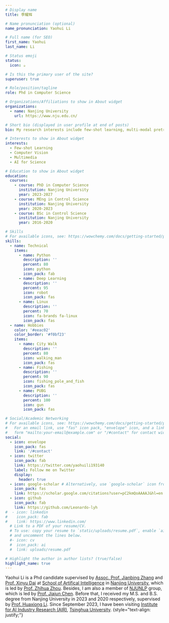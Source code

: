 ```yaml
---
# Display name
title: 李耀辉

# Name pronunciation (optional)
name_pronunciation: Yaohui Li

# Full name (for SEO)
first_name: Yaohui
last_name: Li

# Status emoji
status:
  icon: ☕️

# Is this the primary user of the site?
superuser: true

# Role/position/tagline
role: Phd in Computer Science

# Organizations/Affiliations to show in About widget
organizations:
  - name: Nanjing University
    url: https://www.nju.edu.cn/

# Short bio (displayed in user profile at end of posts)
bio: My research interests include few-shot learning, multi-modal pretraining and AI for Science.

# Interests to show in About widget
interests:
  - Few-shot Learning
  - Computer Vision
  - Multimedia
  - AI for Science

# Education to show in About widget
education:
  courses:
    - course: PhD in Computer Science
      institution: Nanjing University
      year: 2023-2027
    - course: MEng in Control Science
      institution: Nanjing University
      year: 2020-2023
    - course: BSc in Control Science
      institution: Nanjing University
      year: 2016-2020

# Skills
# For available icons, see: https://wowchemy.com/docs/getting-started/page-builder/#icons
skills:
  - name: Technical
    items:
      - name: Python
        description: ''
        percent: 80
        icon: python
        icon_pack: fab
      - name: Deep Learning
        description: ''
        percent: 95
        icon: robot
        icon_pack: fas
      - name: Linux
        description: ''
        percent: 70
        icon: fa-brands fa-linux
        icon_pack: fas
  - name: Hobbies
    color: '#eeac02'
    color_border: '#f0bf23'
    items:
      - name: City Walk
        description: ''
        percent: 80
        icon: walking_man
        icon_pack: fas
      - name: Fishing
        description: ''
        percent: 90
        icon: fishing_pole_and_fish
        icon_pack: fas
      - name: PUBG
        description: ''
        percent: 100
        icon: gun
        icon_pack: fas

# Social/Academic Networking
# For available icons, see: https://wowchemy.com/docs/getting-started/page-builder/#icons
#   For an email link, use "fas" icon pack, "envelope" icon, and a link in the
#   form "mailto:your-email@example.com" or "/#contact" for contact widget.
social:
  - icon: envelope
    icon_pack: fas
    link: '/#contact'
  - icon: twitter
    icon_pack: fab
    link: https://twitter.com/yaohuili193140
    label: Follow me on Twitter
    display:
      header: true
  - icon: google-scholar # Alternatively, use `google-scholar` icon from `ai` icon pack
    icon_pack: fas
    link: https://scholar.google.com/citations?user=pC2kmQoAAAAJ&hl=en
  - icon: github
    icon_pack: fab
    link: https://github.com/Leonardo-lyh
#  - icon: linkedin
#    icon_pack: fab
#    link: https://www.linkedin.com/
  # Link to a PDF of your resume/CV.
  # To use: copy your resume to `static/uploads/resume.pdf`, enable `ai` icons in `params.yaml`,
  # and uncomment the lines below.
  #- icon: cv
  #  icon_pack: ai
  #  link: uploads/resume.pdf

# Highlight the author in author lists? (true/false)
highlight_name: true
---
```


Yaohui Li is a Phd candidate supervised by <a href="https://cs.nju.edu.cn/zhangjb/index.htm">Assoc. Prof. Jianbing Zhang</a> and <a href="https://ai.nju.edu.cn/daixinyu/index.htm">Prof. Xinyu Dai</a> at <a href="https://ai.nju.edu.cn/main.htm">School of Artifical Intelligence</a> in <a href="http://www.nju.edu.cn/">Nanjing University</a>, which is led by <a href="https://cs.nju.edu.cn/zhouzh/index.htm">Prof. Zhihua Zhou</a>. 
Besides, I am also a member of <a href="http://nlp.nju.edu.cn/homepage/">NJUNLP</a> group, which is led by <a href="https://cs.nju.edu.cn/chenjiajun/index.htm">Prof. Jiajun Chen</a>. Before that, I received my M.S. and B.S. degree from Nanjing University in 2023 and 2020 respectively, supervised by <a href="https://scholar.google.com/citations?user=AC-EDw0AAAAJ&hl=en">Prof. Huaxiong Li</a>. 
Since September 2023, I have been visiting <a href="https://air.tsinghua.edu.cn/airtd/yjtd.htm">Institute for AI Industry Research (AIR)</a>, <a href="https://www.tsinghua.edu.cn/">Tsinghua University</a>.
{style="text-align: justify;"}
